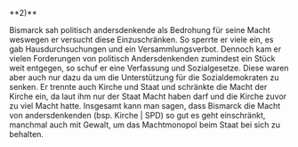 \*\*2)\*\* 

Bismarck sah politisch andersdenkende als Bedrohung für seine Macht weswegen er versucht diese Einzuschränken. So sperrte er viele ein, es gab Hausdurchsuchungen und ein Versammlungsverbot. Dennoch kam er vielen Forderungen von politisch Andersdenkenden zumindest ein Stück weit entgegen, so schuf er eine Verfassung und Sozialgesetze. Diese waren aber auch nur dazu da um die Unterstützung für die Sozialdemokraten zu senken. Er trennte auch Kirche und Staat und schränkte die Macht der Kirche ein, da laut ihm nur der Staat Macht haben darf und die Kirche zuvor zu viel Macht hatte. Insgesamt kann man sagen, dass Bismarck die Macht von andersdenkenden (bsp. Kirche | SPD) so gut es geht einschränkt, manchmal auch mit Gewalt, um das Machtmonopol beim Staat bei sich zu behalten.

